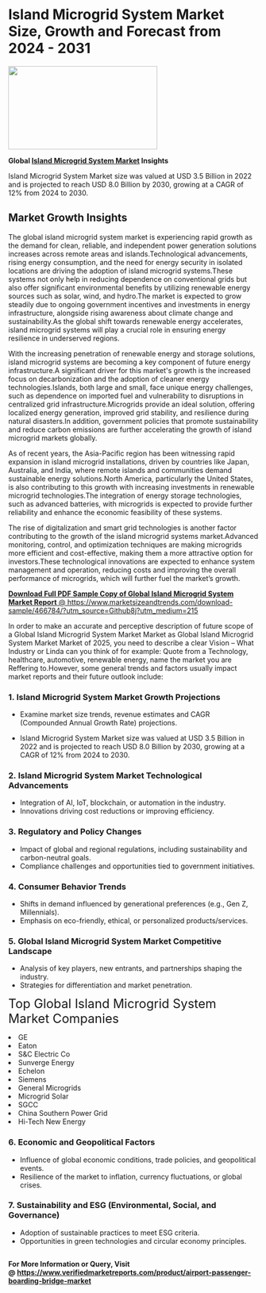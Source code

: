 <H1>Island Microgrid System Market Size, Growth and Forecast from 2024 - 2031</H1><img class="aligncenter size-medium wp-image-584254" src="https://thirdeyenews.in/wp-content/uploads/2024/09/Global-Market-Research-300x168.jpeg" alt="" width="300" height="168" /><p><strong>Global&nbsp;<a href="https://www.marketsizeandtrends.com/download-sample/466784/?utm_source=Github8j?utm_medium=215">Island Microgrid System Market</a> Insights</strong></p><p>Island Microgrid System Market size was valued at USD 3.5 Billion in 2022 and is projected to reach USD 8.0 Billion by 2030, growing at a CAGR of 12% from 2024 to 2030.</p><p><h2>Market Growth Insights</h2> <p>The global island microgrid system market is experiencing rapid growth as the demand for clean, reliable, and independent power generation solutions increases across remote areas and islands.Technological advancements, rising energy consumption, and the need for energy security in isolated locations are driving the adoption of island microgrid systems.These systems not only help in reducing dependence on conventional grids but also offer significant environmental benefits by utilizing renewable energy sources such as solar, wind, and hydro.The market is expected to grow steadily due to ongoing government incentives and investments in energy infrastructure, alongside rising awareness about climate change and sustainability.As the global shift towards renewable energy accelerates, island microgrid systems will play a crucial role in ensuring energy resilience in underserved regions.</p> <p><a href="#download"></a></p> <p>With the increasing penetration of renewable energy and storage solutions, island microgrid systems are becoming a key component of future energy infrastructure.A significant driver for this market's growth is the increased focus on decarbonization and the adoption of cleaner energy technologies.Islands, both large and small, face unique energy challenges, such as dependence on imported fuel and vulnerability to disruptions in centralized grid infrastructure.Microgrids provide an ideal solution, offering localized energy generation, improved grid stability, and resilience during natural disasters.In addition, government policies that promote sustainability and reduce carbon emissions are further accelerating the growth of island microgrid markets globally.</p> <p>As of recent years, the Asia-Pacific region has been witnessing rapid expansion in island microgrid installations, driven by countries like Japan, Australia, and India, where remote islands and communities demand sustainable energy solutions.North America, particularly the United States, is also contributing to this growth with increasing investments in renewable microgrid technologies.The integration of energy storage technologies, such as advanced batteries, with microgrids is expected to provide further reliability and enhance the economic feasibility of these systems.</p> <p>The rise of digitalization and smart grid technologies is another factor contributing to the growth of the island microgrid systems market.Advanced monitoring, control, and optimization techniques are making microgrids more efficient and cost-effective, making them a more attractive option for investors.These technological innovations are expected to enhance system management and operation, reducing costs and improving the overall performance of microgrids, which will further fuel the market’s growth.</p> <p><a href="#getMore"></p><p><span class=""><strong>Download Full PDF Sample Copy of Global Island Microgrid System Market Report</strong> @ <a href="https://www.marketsizeandtrends.com/download-sample/466784/?utm_source=Github8j?utm_medium=215" target="_blank">https://www.marketsizeandtrends.com/download-sample/466784/?utm_source=Github8j?utm_medium=215</a></span></p><p>In order to make an accurate and perceptive description of future scope of a Global&nbsp;Island Microgrid System Market Market as Global&nbsp;Island Microgrid System Market Market of 2025, you need to describe a clear Vision &ndash; What Industry or Linda can you think of for example: Quote from a Technology, healthcare, automotive, renewable energy, name the market you are Reffering to.However, some general trends and factors usually impact market reports and their future outlook include:</p><h3>1.&nbsp;<strong>Island Microgrid System Market Growth Projections</strong></h3><ul><li>Examine market size trends, revenue estimates and CAGR (Compounded Annual Growth Rate) projections.</li><li><p>Island Microgrid System Market size was valued at USD 3.5 Billion in 2022 and is projected to reach USD 8.0 Billion by 2030, growing at a CAGR of 12% from 2024 to 2030.</p></li></ul><h3>2.&nbsp;<strong>Island Microgrid System Market Technological Advancements</strong></h3><ul><li>Integration of AI, IoT, blockchain, or automation in the industry.</li><li>Innovations driving cost reductions or improving efficiency.</li></ul><h3>3.&nbsp;<strong>Regulatory and Policy Changes</strong></h3><ul><li>Impact of global and regional regulations, including sustainability and carbon-neutral goals.</li><li>Compliance challenges and opportunities tied to government initiatives.</li></ul><h3>4.&nbsp;<strong>Consumer Behavior Trends</strong></h3><ul><li>Shifts in demand influenced by generational preferences (e.g., Gen Z, Millennials).</li><li>Emphasis on eco-friendly, ethical, or personalized products/services.</li></ul><h3>5.&nbsp;<strong>Global Island Microgrid System Market Competitive Landscape</strong></h3><ul><li>Analysis of key players, new entrants, and partnerships shaping the industry.</li><li>Strategies for differentiation and market penetration.</li></ul><p data-pm-slice="1 1 []"><span style="color: inherit; font-family: inherit; font-size: 25px;">Top Global Island Microgrid System Market Companies</span></p><div class="" data-test-id=""><p><li>GE</li><li> Eaton</li><li> S&C Electric Co</li><li> Sunverge Energy</li><li> Echelon</li><li> Siemens</li><li> General Microgrids</li><li> Microgrid Solar</li><li> SGCC</li><li> China Southern Power Grid</li><li> Hi-Tech New Energy</li></p></div><h3>6.&nbsp;<strong>Economic and Geopolitical Factors</strong></h3><ul><li>Influence of global economic conditions, trade policies, and geopolitical events.</li><li>Resilience of the market to inflation, currency fluctuations, or global crises.</li></ul><h3>7.&nbsp;<strong>Sustainability and ESG (Environmental, Social, and Governance)</strong></h3><ul><li>Adoption of sustainable practices to meet ESG criteria.</li><li>Opportunities in green technologies and circular economy principles.</li></ul><h2><strong style="font-size: 14px;">For More Information or Query, Visit @&nbsp;</strong><a style="background-color: #ffffff; font-size: 14px;" href="https://www.marketsizeandtrends.com/report/island-microgrid-system-market/" target="_blank">https://www.verifiedmarketreports.com/product/airport-passenger-boarding-bridge-market</a></h2>